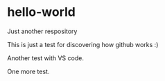 # hello-world
Just another respository

This is just a test for discovering how github works :)

Another test with VS code.

One more test.
